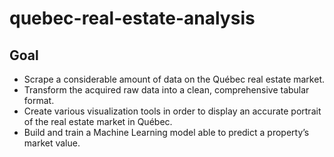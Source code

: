 # quebec-real-estate-analysis
## Goal
- Scrape a considerable amount of data on the Québec real estate market.
- Transform the acquired raw data into a clean, comprehensive tabular format.
- Create various visualization tools in order to display an accurate portrait of the real estate market in Québec.
- Build and train a Machine Learning model able to predict a property’s market value.
